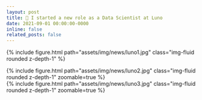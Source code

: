 ```yaml
---
layout: post
title: 🚀 I started a new role as a Data Scientist at Luno
date: 2021-09-01 00:00:00-0000
inline: false
related_posts: false
---
```


<p align="justify">
</p>

{% include figure.html path="assets/img/news/luno1.jpg" class="img-fluid rounded z-depth-1" %}
<div class="row mt-3">
    <div class="col-sm mt-3 mt-md-0">
        {% include figure.html path="assets/img/news/luno2.jpg" class="img-fluid rounded z-depth-1" zoomable=true %}
    </div>
    <div class="col-sm mt-3 mt-md-0">
        {% include figure.html path="assets/img/news/luno3.jpg" class="img-fluid rounded z-depth-1" zoomable=true %}
    </div>
</div>
